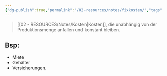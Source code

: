 ```yaml
---
{"dg-publish":true,"permalink":"/02-resources/notes/fixkosten/","tags":["ausbildung/gfn/ap1/vorbereitung","wirtschaft/bwl"],"noteIcon":"","updated":"2025-09-27T01:32:44.000+02:00"}
---
```


>[[02 - RESOURCES/Notes/Kosten\|Kosten]], die unabhängig von der Produktionsmenge anfallen und konstant bleiben.

## Bsp: 
- Miete
-  Gehälter
- Versicherungen.
